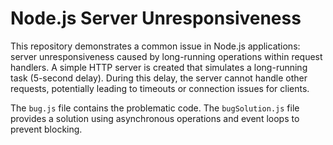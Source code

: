 # Node.js Server Unresponsiveness

This repository demonstrates a common issue in Node.js applications: server unresponsiveness caused by long-running operations within request handlers.  A simple HTTP server is created that simulates a long-running task (5-second delay).  During this delay, the server cannot handle other requests, potentially leading to timeouts or connection issues for clients.

The `bug.js` file contains the problematic code.  The `bugSolution.js` file provides a solution using asynchronous operations and event loops to prevent blocking.